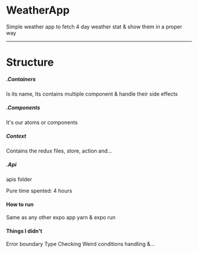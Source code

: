 # WeatherApp
Simple weather app to fetch 4 day weather stat & show them in a proper way

---

# Structure

##### .Containers
Is its name, Its contains multiple component & handle their side effects

##### .Components
It's our atoms or components

##### Context
Contains the redux files, store, action and...

##### .Api
apis folder

Pure time spented: 4 hours

#### How to run
Same as any other expo app
yarn & expo run

#### Things I didn't
Error boundary
Type Checking
Weird conditions handling &...
